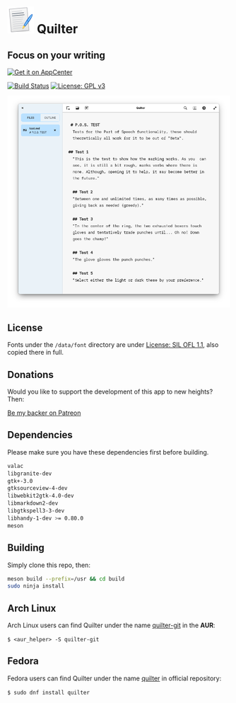 # ![icon](data/images/icon.png) Quilter

## Focus on your writing

[![Get it on AppCenter](https://appcenter.elementary.io/badge.svg)](https://appcenter.elementary.io/com.github.lainsce.quilter)

[![Build Status](https://travis-ci.org/lainsce/quilter.svg?branch=master)](https://travis-ci.org/lainsce/quilter)
[![License: GPL v3](https://img.shields.io/badge/License-GPL%20v3-blue.svg)](http://www.gnu.org/licenses/gpl-3.0)

![Screenshot](data/images/shot.png)

## License

Fonts under the `/data/font` directory are under [License: SIL OFL 1.1](http://scripts.sil.org/OFL), also copied there in full.

## Donations

Would you like to support the development of this app to new heights? Then:

[Be my backer on Patreon](https://www.patreon.com/lainsce)

## Dependencies

Please make sure you have these dependencies first before building.

```bash
valac
libgranite-dev
gtk+-3.0
gtksourceview-4-dev
libwebkit2gtk-4.0-dev
libmarkdown2-dev
libgtkspell3-3-dev
libhandy-1-dev >= 0.80.0
meson
```

## Building

Simply clone this repo, then:

```bash
meson build --prefix=/usr && cd build
sudo ninja install
```

## Arch Linux

Arch Linux users can find Quilter under the name [quilter-git](https://aur.archlinux.org/packages/quilter-git/) in the **AUR**:

`$ <aur_helper> -S quilter-git`

## Fedora

Fedora users can find Quilter under the name [quilter](https://src.fedoraproject.org/rpms/quilter) in official repository:

`$ sudo dnf install quilter`
